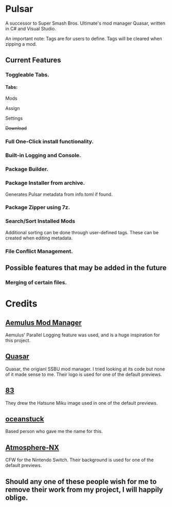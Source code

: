 # Pulsar
 A successor to Super Smash Bros. Ultimate's mod manager Quasar, written in C# and Visual Studio.

 An important note: Tags are for users to define. Tags will be cleared when zipping a mod.

## Current Features

### Toggleable Tabs.

#### Tabs:

 Mods

 Assign

 Settings

 ~~Download~~

### Full One-Click install functionality.

### Built-in Logging and Console.

### Package Builder.

### Package Installer from archive.
 Generates Pulsar metadata from info.toml if found.

### Package Zipper using 7z.

### Search/Sort Installed Mods
 Additional sorting can be done through user-defined tags. These can be created when editing metadata.

### File Conflict Management.

## Possible features that may be added in the future

### Merging of certain files.

# Credits
## [Aemulus Mod Manager](https://github.com/TekkaGB/AemulusModManager)
 Aemulus' Parallel Logging feature was used, and is a huge inspiration for this project.

## [Quasar](https://github.com/Mowjoh/Quasar)
 Quasar, the origianl SSBU mod manager. I tried looking at its code but none of it made sense to me. Their logo is used for one of the default previews.

## [83](https://www.youtube.com/watch?v=e1xCOsgWG0M)
 They drew the Hatsune Miku image used in one of the default previews.

## [oceanstuck](https://github.com/oceanstuck)
 Based person who gave me the name for this.

## [Atmosphere-NX](https://github.com/Atmosphere-NX/Atmosphere)
 CFW for the Nintendo Switch. Their background is used for one of the default previews.

## Should any one of these people wish for me to remove their work from my project, I will happily oblige.
